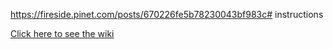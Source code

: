 https://fireside.pinet.com/posts/670226fe5b78230043bf983c# instructions

[Click here to see the wiki](https://github.com/pi-node/instructions/wiki)
